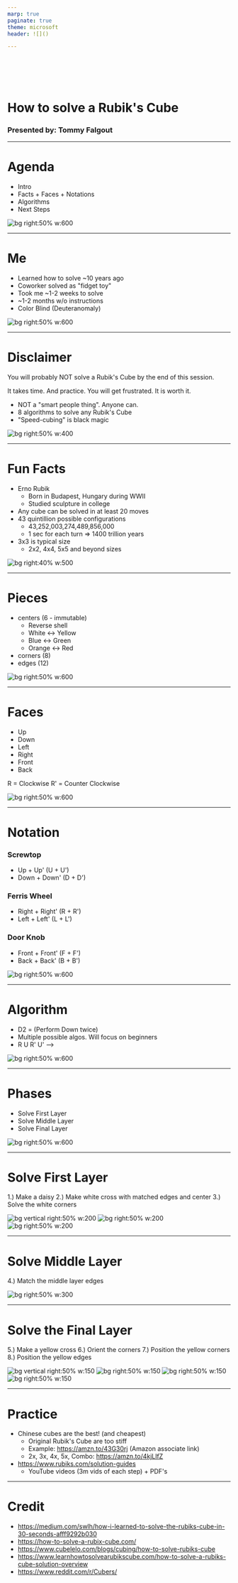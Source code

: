 ```yaml
---
marp: true
paginate: true
theme: microsoft
header: ![]()

---
```

<!--
_class: intro-blue
_header: ![]()
-->

# &nbsp;
# How to solve a Rubik's Cube

### Presented by: Tommy Falgout 

---

# Agenda

- Intro
- Facts + Faces + Notations
- Algorithms
- Next Steps

![bg right:50% w:600](img/4x4.png)

<!--
_footer: Credit https://ruwix.com/the-rubiks-cube/rubiks-cube-memes/
-->

---

# Me

- Learned how to solve ~10 years ago
- Coworker solved as "fidget toy"
- Took me ~1-2 weeks to solve
- ~1-2 months w/o instructions
- Color Blind (Deuteranomaly)

![bg right:50% w:600](img/rubiks-cube.jpg)

---

# Disclaimer

You will probably NOT solve a Rubik's Cube by the end of this session.

It takes time. And practice.  You will get frustrated. It is worth it.

- NOT a "smart people thing".  Anyone can.
- 8 algorithms to solve any Rubik's Cube
- "Speed-cubing" is black magic

![bg right:50% w:400](img/look-back-photo.jpg)

<!--
_footer: Credit https://ruwix.com/the-rubiks-cube/rubiks-cube-memes/rubiks-cube-memes-page-3/
-->

---

# Fun Facts

* Erno Rubik 
  * Born in Budapest, Hungary during WWII
  * Studied sculpture in college
* Any cube can be solved in at least 20 moves
* 43 quintillion possible configurations
  * 43,252,003,274,489,856,000
  * 1 sec for each turn => 1400 trillion years
* 3x3 is typical size
  * 2x2, 4x4, 5x5 and beyond sizes

![bg right:40% w:500](img/erno-rubik.jpeg)

<!--
_footer: Credit https://www.theguardian.com/books/2020/sep/13/erno-rubik-the-cube-gives-me-hope-people-can-solve-their-problems-and-survive
-->

---

# Pieces

* centers (6 - immutable)
  * Reverse shell
  * White <-> Yellow
  * Blue <-> Green
  * Orange <-> Red
* corners (8)
* edges (12)

![bg right:50% w:600](img/pieces.webp)

---

# Faces

* Up
* Down
* Left
* Right
* Front
* Back

R = Clockwise
R' = Counter Clockwise

![bg right:50% w:600](img/faces.png)

<!--
_footer: Credit https://mzrg.com/rubik/mech.shtml
-->

---

# Notation 

### Screwtop
* Up + Up' (U + U')
* Down + Down' (D + D')

### Ferris Wheel

* Right + Right' (R + R')
* Left + Left' (L + L')

### Door Knob
* Front + Front' (F + F')
* Back + Back' (B + B')

![bg right:50% w:600](img/notations.webp)

---

# Algorithm

* D2 = (Perform Down twice)
* Multiple possible algos.  Will focus on beginners
* R U R' U'  -->

![bg right:50% w:600](img/rotate.webp)

<!--
_footer: Credit https://www.cubelelo.com/blogs/cubing/how-to-solve-rubiks-cube
-->
---

# Phases

* Solve First Layer
* Solve Middle Layer
* Solve Final Layer

![bg right:50% w:600](img/solve-phases.jpg)

<!--
_footer: Credit https://www.youtube.com/watch?v=1t1OL2zN0LQ&pp=0gcJCdgAo7VqN5tD
-->

---

# Solve First Layer
1.) Make a daisy
2.) Make white cross with matched edges and center
3.) Solve the white corners

![bg vertical right:50% w:200](img/step1.png)
![bg right:50% w:200](img/step2.png)
![bg right:50% w:200](img/step3.png)

<!--
_footer: Credit https://www.learnhowtosolvearubikscube.com/how-to-solve-a-rubiks-cube-solution-overview
-->


---

# Solve Middle Layer

4.) Match the middle layer edges

![bg right:50% w:300](img/step4.png)

<!--
_footer: Credit https://www.learnhowtosolvearubikscube.com/how-to-solve-a-rubiks-cube-solution-overview
-->

---

# Solve the Final Layer

5.) Make a yellow cross
6.) Orient the corners
7.) Position the yellow corners
8.) Position the yellow edges

![bg vertical right:50% w:150](img/step5.png)
![bg right:50% w:150](img/step6.png)
![bg right:50% w:150](img/step7.png)
![bg right:50% w:150](img/step8.png)


<!--
_footer: Credit https://www.learnhowtosolvearubikscube.com/how-to-solve-a-rubiks-cube-solution-overview
-->

---

# Practice

* Chinese cubes are the best! (and cheapest)
  * Original Rubik's Cube are too stiff
  * Example: https://amzn.to/43G30rj (Amazon associate link)
  * 2x, 3x, 4x, 5x, Combo: https://amzn.to/4kjLlfZ 
* https://www.rubiks.com/solution-guides
  * YouTube videos (3m vids of each step) + PDF's

---
# Credit

* https://medium.com/swlh/how-i-learned-to-solve-the-rubiks-cube-in-30-seconds-afff9292b030
* https://how-to-solve-a-rubix-cube.com/
* https://www.cubelelo.com/blogs/cubing/how-to-solve-rubiks-cube
* https://www.learnhowtosolvearubikscube.com/how-to-solve-a-rubiks-cube-solution-overview
* https://www.reddit.com/r/Cubers/
